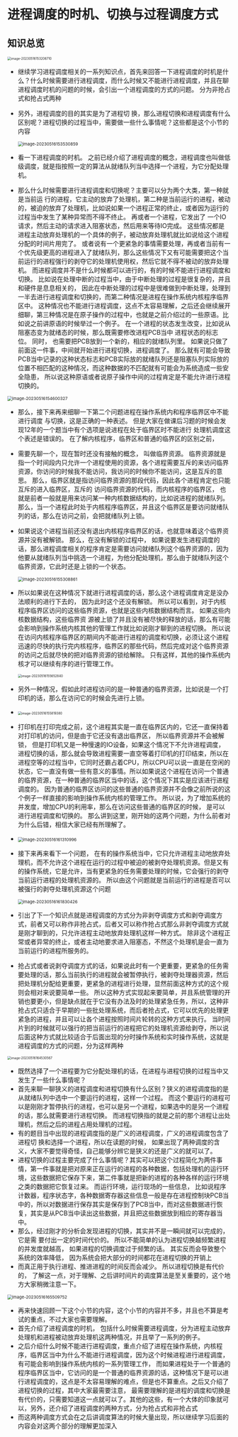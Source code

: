 # 进程调度的时机、切换与过程调度方式



## 知识总览

<img src="https://cvp.oss-cn-shanghai.aliyuncs.com/picgo/202305161532889.png" alt="image-20230516153206710" style="zoom:50%;" />



* 继续学习进程调度相关的一系列知识点，首先来回答一下进程调度的时机是什么？什么时候需要进行进程调度，而什么时候又不能进行进程调度，并且在聊进程调度时机的问题的时候，会引出一个进程调度的方式的问题。 分为非抢占式和抢占式两种

* 另外，进程调度的目的其实是为了进程切
  换，那么进程切换和进程调度有什么区别呢？进程切换的过程当中，需要做一些什么事情呢？这些都是这个小节的内容

  <img src="https://cvp.oss-cn-shanghai.aliyuncs.com/picgo/202305161535006.png" alt="image-20230516153530859" style="zoom: 67%;" />

* 看一下进程调度的时机。 之前已经介绍了进程调度的概念，进程调度也叫做低级调度，就是指按照一定的算法从就绪队列当中选择一个进程，为它分配处理机。 

* 那么什么时候需要进行进程调度和切换呢？主要可以分为两个大类，第一种就是当前运
  行的进程，它主动的放弃了处理机，第二种是当前运行的进程，被动的，被迫的放弃了处理机，比如说如果一个进程正常的终止，或者因为运行的过程当中发生了某种异常而不得不终止。 再或者一个进程，它发出了
  一个IO请求，然后主动的请求进入阻塞状态，然后用来等待IO完成。 这些情况都是进程主动放弃处理机的一个具体的例子，被动放弃处理机就比如说给这个进程分配的时间片用完了。 或者说有一个更紧急的事情需要处理，再或者当前有一个优先级更高的进程进入了就绪队列，那么这些情况下又有可能需要把这个当前运行的进程强行的剥夺它的处理机使用权，然后它就不得不被动的放弃处理机。 而进程调度并不是什么时候都可以进行的，有的时候不能进行进程调度和切换。 比如说在处理中断的过程当中，由于中断处理的过程是很复杂的，并且和硬件是息息相关的， 因此在中断处理的过程中是很难做到中断处理，处理到一半去进行进程调度和切换的，而第二种情况是进程在操作系统内核程序临界区中。 这种情况也不能进行进程调度，这点不太容易理解，之后还会继续展开细聊，第三种情况是在原子操作的过程中，也就是之前介绍过的一些原语。比如说之前讲原语的时候举过一个例子。 在一个进程的状态发生改变，比如说从阻塞态变为就绪态的时候，那么既需要修改进程PCB当中
  进程状态的标志位。 同时， 也需要把PCB放到一个新的，相应的就绪队列里。 如果说只做了前面这一件事，中间就开始进行进程切换，进程调度了。 那么就有可能会导致PCB当中记录的这种状态标志和PCB实际放的就绪队列还是阻塞队列实际放的位置不相匹配的这种情况，而这种数据的不匹配就有可能会为系统造成一些安全隐患， 所以说这种原语或者说原子操作中间的过程肯定是不能允许进行进程切换的。

<img src="https://cvp.oss-cn-shanghai.aliyuncs.com/picgo/202305161546456.png" alt="image-20230516154600327" style="zoom: 67%;" />

* 那么，接下来再来细聊一下第二个问题进程在操作系统内和程序临界区中不能进行调度
  与切换，这是正确的一种表述。 但是大家在做课后习题的时候会发现12年的一个题当中有个选项是说进程在处于临界区时不能进行 处理机调度这个表述是错误的。 在了解内核程序，临界区和普通的临界区的区别之前，

* 需要先聊一个，现在暂时还没有接触的概念， 叫做临界资源。 临界资源就是指一个时间段内只允许一个进程使用的资源，各个进程需要互斥的来访问临界资源，你访问的时候我不能访问，我访问的时候你不能访问，这是互斥的意思。 那么，临界区就是指访问临界资源的那段代码，因此各个进程肯定也只能互斥的进入临界区，互斥的 访问临界资源的代码，而内核程序的临界区， 也就是前者一般就是用来访问某一种内核数据结构的，比如说进程的就绪队列。那么，当一个进程此时处于内核程序临界区，并且这个临界区是要访问就绪队列的话，那么在访问之前，会把就绪队列上锁。 

* 如果说这个进程当前还没有退出内核程序临界区的话，也就意味着这个临界资源并没有被解锁。 那么，在没有解锁的过程中， 如果说要发生进程调度的话，那么进程调度相关的程序肯定是需要访问就绪队列这个临界资源的，因为他要从就绪队列当中挑选一个进程，为他分配处理机，那么由于就绪队列这个临界资源，它此时还是上锁的一个状态。 

  <img src="https://cvp.oss-cn-shanghai.aliyuncs.com/picgo/202305161553009.png" alt="image-20230516155308861" style="zoom: 67%;" />

* 所以如果说在这种情况下就进行进程调度的话，那么这个进程调度肯定是没办法顺利的进行下去的， 因为此时这个还没有解锁。 所以可以看到，对于内核程序临界区访问的这些临界资源，也就是这些内核数据结构而言。 如果这些内核数据结构，这些临界资
  源被上锁了并且没有被尽快的释放的话，那么有可能会影响到操作系统内核其他的管理工作就比如说刚才聊到的进程切换。 所以说在访问内核程序临界区的期间内不能进行进程的调度和切换，必须让这个进程迅速的尽快的执行完内核程序，临界区的那些代码，然后完成对这个临界资源的访问之后就尽快的把对临界资源的锁给解除。 只有这样，其他的操作系统内核才可以继续有序的进行管理工作。 

  <img src="https://cvp.oss-cn-shanghai.aliyuncs.com/picgo/202305161556007.png" alt="image-20230516155652840" style="zoom: 50%;" />

* 另外一种情况，假如此时进程访问的是一种普通的临界资源，比如说是一个打印机的话，那么在访问它的时候会先进行上锁。

* <img src="https://cvp.oss-cn-shanghai.aliyuncs.com/picgo/202305161558553.png" alt="image-20230516155819380" style="zoom: 50%;" />

* 打印机在打印完成之前，这个进程其实是一直在临界区内的，它还一直保持着对打印机的访问，但是由于它还没有退出临界区， 所以临界资源并不会被解锁， 但是打印机又是一种慢速的IO设备，如果这个情况下不允许进程调度，进程切换的话，那么就会导致进程需要一直空等着打印机的打印结束，所以在进程空等的过程当中，它同时还霸占着CPU，所以CPU可以说一直是在空闲的状态，它一直没有做一些有意义的事情。所以如果说这个进程在访问一个普通的临界资源，在一种普通的临界区当中的话，这个情况下其实是应该进行进程调度的。 因为普通的临界区访问的这些普通的临界资源并不会像之前所说的这个例子一样直接的影响到操作系统内核的管理工作。 所以说，为了增加系统的并发度，增加CPU的利用率，那么在访问这些普通的临界区的时候， 是可以进行进程调度和切换的。 那么讲到这里，刚开始的这两个问题，为什么前者对为什么后错，相信大家已经有所理解了。

* <img src="https://cvp.oss-cn-shanghai.aliyuncs.com/picgo/202305161613159.png" alt="image-20230516161310996" style="zoom: 67%;" />

* 接下来再来看下一个问题， 在有的操作系统当中，它只允许进程主动地放弃处理机，而不允许这个进程在运行的过程中被迫的被剥夺处理机资源。但是又有的操作系统，它是允许，当有更紧急的任务需要处理的时候，它会强行的剥夺当前运行进程的处理机资源的。 所以由这个问题就是当前运行的进程是否可以被强行的剥夺处理机资源这个问题

  <img src="https://cvp.oss-cn-shanghai.aliyuncs.com/picgo/202305161618555.png" alt="image-20230516161830426" style="zoom: 67%;" />

* 引出了下一个知识点就是进程调度的方式分为非剥夺调度方式和剥夺调度方式，前者又可以称作非抢占式，后者又可以称作抢占式那么非剥夺调度方式就是刚才聊到的，只允许进程主动地放弃处理机这样一种方式。 除非这个进程正常或者异常的终止，或者主动地要求进入阻塞态，不然这个处理机是会一直为当前运行的进程所服务的。

* 抢占式或者说剥夺调度方式的话，如果说此时有一个更重要，更紧急的任务需要处理的话，那么当前执行的进程就会被暂停执行，被剥夺处理器资源，然后把处理机分配给更重要，更紧急的进程进行处理，显然前面这种方式的这个规则会相对来说要简单一些。 所以这种方式实现起来要简单，并且系统管理的开销也要更小，但是缺点就在于它没有办法及时的处理紧急任务，所以，这种非抢占式只适合于早期的一些批处理系统，而后者抢占式，它可以优先的处理更紧急的进程，并且可以让各个进程按照时间片轮转的这种方式来执行。 当时间片到的时候就可以强行的把当前运行的进程把它的处理机资源给剥夺，所以说后面这种方式就比较适合于后面出现的分时操作系统和实时操作系统，这就是进程调度的方式的问题，分为这样两种

<img src="https://cvp.oss-cn-shanghai.aliyuncs.com/picgo/202305161645661.png" alt="image-20230516164530567" style="zoom: 50%;" />

* 既然选择了一个进程要为它分配处理机的话，在进程与进程切换的过程当中又发生了一些什么事情呢？
* 首先来聊一聊狭义的进程调度和进程切换有什么区别？狭义的进程调度指的是从就绪队列中选中一个要运行的进程，这样一个过程。 而这个要运行的进程可以是刚刚才暂停执行的进程，也可以是另一个进程，如果选中的是另一个进程的话，那么就需要进行进程切换。 而进程切换指的就是之前的那个进程让出处理机，然后之后的进程占用处理机的过程。 
* 有的题目当中出现的进程调度指的是广义的进程调度，广义的进程调度包含了进程切
  换和选择一个进程，所以在读题的时候， 如果出现了两种调度的含义，大家不要觉得奇怪，自己能够分辨它是狭义的还是广义的就可以了。 
* 进程切换的过程主要完成了什么事情呢？其实可以把这个过程简化为两件事情，第一件事就是把对原来正在运行的进程的各种数据，包括处理机的运行环境，这些数据把它保存下来，第二件事就是把新的进程的各种各样的运行环境之类的数据把它恢复过来。 而运行环境，运行现场的一些信息， 比如说程序计数器，程序状态字，各种数据寄存器这些信息一般是存在进程控制块PCB当中的，所以对数据进行保存其实是保存到了PCB当中，而对这些数据进行恢复，其实是从PCB当中读出这些数据，并且把这些数据放到相应的寄存器当中。
* 那么，经过刚才的分析会发现进程的切换，其实并不是一瞬间就可以完成的， 它是需
  要付出一定的时间代价的。 所以不能简单的认为进程切换越频繁进程的并发度就越高， 如果进程的切换调度过于频繁的话。 其实反而会导致整个系统的效率降低， 因为系统会把大部分的时间都花在进程切换的开销上
* 而真正用于执行进程、推进进程的时间反而会减少。 所以进程切换是有代价的， 了解这一点，对于理解、之后讲时间片的调度算法是至关重要的，这个地方大家稍微注意一下。

<img src="https://cvp.oss-cn-shanghai.aliyuncs.com/picgo/202305161655907.png" alt="image-20230516165509752" style="zoom: 67%;" />

* 再来快速回顾一下这个小节的内容，这个小节的内容并不多，并且也不算是考试的重点，不过大家也需要理解。 
* 首先介绍了进程调度的时机， 包括什么时候需要进程调度，分为进程主动放弃处理机和进程被动放弃处理机这两种情况，并且举了一系列的例子。 
* 之后介绍什么时候不能进行进程调度，重点介绍了进程在操作系统，内核程序，临界区当中为什么不能进行进程调度，因为这个时候进程进行进程调度，有可能会影响到操作系统内核的一系列管理工作， 而如果进程处于一个普通的程序临界区当中，它访问的是一个普通的临界资源的话，这种情况下是可以进行进程调度的，这点是不太容易理解的难点，但是也不算重点。之后又介绍了进程切换的过程，其中大家最需要注意， 最需要理解的是进程的调度和切换是有代价的，只需要知道这一点就可以了。其他的这些，有一个大体的印象就可以，另外，还介绍了进程调度的两种方式，分为抢占式和非抢占式
* 而这两种调度方式会在之后讲调度算法的时候大量出现，所以继续学习后面的内容会对这两个部分的理解更加深入